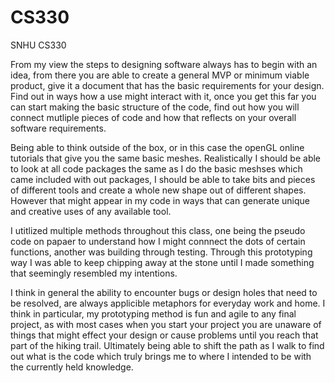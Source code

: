 # CS330
SNHU CS330

From my view the steps to designing software always has to begin with an idea, from there you are able to create a general MVP or minimum viable product, give it a document that has the basic requirements for your design. Find out in ways how a use might interact with it, once you get this far you can start making the basic structure of the code, find out how you will connect mutliple pieces of code and how that reflects on your overall software requirements. 

Being able to think outside of the box, or in this case the openGL online tutorials that give you the same basic meshes. Realistically I should be able to look at all code packages the same as I do the basic meshses which came included with out packages, I should be able to take bits and pieces of different tools and create a whole new shape out of different shapes. However that might appear in my code in ways that can generate unique and creative uses of any available tool. 

I utitlized multiple methods throughout this class, one being the pseudo code on papaer to understand how I might connnect the dots of certain functions, another was building through testing. Through this prototyping way I was able to keep chipping away at the stone until I made something that seemingly resembled my intentions.

I think in general the ability to encounter bugs or design holes that need to be resolved, are always applicible metaphors for everyday work and home. I think in particular, my prototyping method is fun and agile to any final project, as with most cases when you start your project you are unaware of things that might effect your design or cause problems until you reach that part of the hiking trail. Ultimately being able to shift the path as I walk to find out what is the code which truly brings me to where I intended to be with the currently held knowledge.

